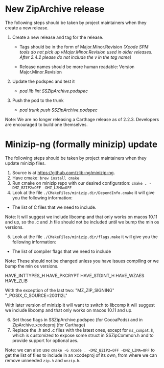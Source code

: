 # New ZipArchive release

The following steps should be taken by project maintainers when they create a new release.

1. Create a new release and tag for the release.

    - Tags should be in the form of Major.Minor.Revision 
     *(Xcode SPM tools do not pick up vMajor.Minor.Revision used in older releases. After 2.4.2 please do not include the v in the tag name)*

    - Release names should be  more human readable: Version Major.Minor.Revision

2. Update the podspec and test it

    - *pod lib lint SSZipArchive.podspec*

3. Push the pod to the trunk

    - *pod trunk push SSZipArchive.podspec*


Note: We are no longer releasing a Carthage release as of 2.2.3. Developers are encouraged to build one themselves.


# Minizip-ng (formally minizip) update

The following steps should be taken by project maintainers when they update minizip files.

1. Source is at https://github.com/zlib-ng/minizip-ng.
2. Have cmake:
`brew install cmake`
3. Run cmake on minizip repo with our desired configuration:
`cmake . -DMZ_BZIP2=OFF -DMZ_LZMA=OFF`
4. Look at the file `./CMakeFiles/minizip.dir/DependInfo.cmake` it will give you the following information:
- The list of C files that we need to include.

Note: It will suggest we include libcomp and that only works on macos 10.11 and up, so the .c and .h file should not be included until we bump the min os versions.

5. Look at the file `./CMakeFiles/minizip.dir/flags.make` it will give you the following information:

- The list of compiler flags that we need to include 

Note: These should not be changed unless you have issues compiling or we bump the min os versions. 

HAVE_INTTYPES_H HAVE_PKCRYPT HAVE_STDINT_H HAVE_WZAES HAVE_ZLIB

With the exception of the last two: "MZ_ZIP_SIGNING" "_POSIX_C_SOURCE=200112L"

With later version of minizip it will want to switch to libcomp it will suggest we include libcomp and that only works on macos 10.11 and up.

6. Set those flags in SSZipArchive.podspec (for CocoaPods) and in ZipArchive.xcodeproj (for Carthage)
7. Replace the .h and .c files with the latest ones, except for `mz_compat.h`, which is customized to expose some struct in SSZipCommon.h and to provide support for optional aes.

Note: we can also use `cmake -G Xcode . -DMZ_BZIP2=OFF -DMZ_LZMA=OFF` to get the list of files to include in an xcodeproj of its own, from where we can remove unneeded `zip.h` and `unzip.h`.
